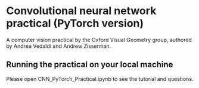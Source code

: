 Convolutional neural network practical (PyTorch version)
========================================================

A computer vision practical by the Oxford Visual Geometry group,
authored by Andrea Vedaldi and Andrew Zisserman.

Running the practical on your local machine
-------------------------------------------
Please open CNN_PyTorch_Practical.ipynb to see the tutorial and questions.